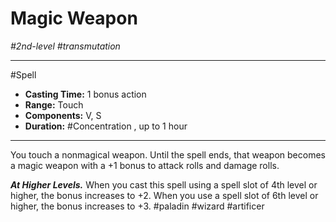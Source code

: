 # Magic Weapon
*#2nd-level #transmutation*
___ 
#Spell
- **Casting Time:** 1 bonus action
- **Range:** Touch
- **Components:** V, S
- **Duration:** #Concentration , up to 1 hour
---
You touch a nonmagical weapon. Until the spell ends, that weapon becomes a magic weapon with a +1 bonus to attack rolls and damage rolls.

***At Higher Levels.*** When you cast this spell using a spell slot of 4th level or higher, the bonus increases to +2. When you use a spell slot of 6th level or higher, the bonus increases to +3.
#paladin
#wizard
#artificer